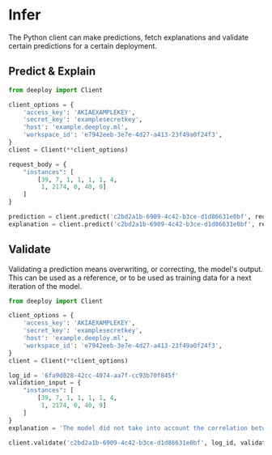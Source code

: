 # Infer

The Python client can make predictions, fetch explanations and validate certain predictions for a certain deployment.

## Predict & Explain

```python
from deeploy import Client

client_options = {
    'access_key': 'AKIAEXAMPLEKEY',
    'secret_key': 'examplesecretkey',
    'host': 'example.deeploy.ml',
    'workspace_id': 'e7942eeb-3e7e-4d27-a413-23f49a0f24f3',
}
client = Client(**client_options)

request_body = {
    "instances": [
        [39, 7, 1, 1, 1, 1, 4,
         1, 2174, 0, 40, 9]
    ]
}

prediction = client.predict('c2bd2a1b-6909-4c42-b3ce-d1d86631e0bf', request_body)
explanation = client.predict('c2bd2a1b-6909-4c42-b3ce-d1d86631e0bf', request_body)
```

## Validate

Validating a prediction means overwriting, or correcting, the model's output. This can be used as a reference, or to be used as training data for a next iteration of the model.

```python
from deeploy import Client

client_options = {
    'access_key': 'AKIAEXAMPLEKEY',
    'secret_key': 'examplesecretkey',
    'host': 'example.deeploy.ml',
    'workspace_id': 'e7942eeb-3e7e-4d27-a413-23f49a0f24f3',
}
client = Client(**client_options)

log_id = '6fa9d028-42cc-4074-aa7f-cc93b70f845f'
validation_input = {
    "instances": [
        [39, 7, 1, 1, 1, 1, 4,
         1, 2174, 0, 40, 9]
    ]
}
explanation = 'The model did not take into account the correlation between education level and income.'

client.validate('c2bd2a1b-6909-4c42-b3ce-d1d86631e0bf', log_id, validation_input, explanation)
```
